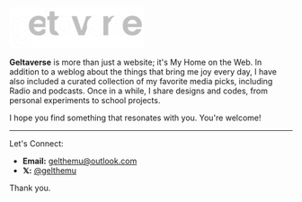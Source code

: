  <img src="mg_light.png" alt="Geltaverse" width="240"/>

**Geltaverse** is more than just a website; it's My Home on the Web. In addition to a weblog about the things that bring me joy every day, I have also included a curated collection of my favorite media picks, including Radio and podcasts. Once in a while, I share designs and codes, from personal experiments to school projects.

I hope you find something that resonates with you. You're welcome!

---

Let's Connect:

- **Email:** [gelthemu@outlook.com](mailto:gelthemu@outlook.com)
- **𝕏:** [@gelthemu](https://x.com/gelthemu)

Thank you.
